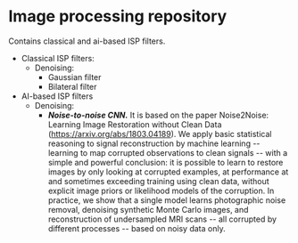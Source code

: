 # Image processing repository

Contains classical and ai-based ISP filters. 
- Classical ISP filters:
    - Denoising:
        - Gaussian filter
        - Bilateral filter
- AI-based ISP filters
    - Denoising:
        - ***Noise-to-noise CNN.***
          It is based on the paper Noise2Noise: Learning Image Restoration without Clean Data (https://arxiv.org/abs/1803.04189). We apply basic statistical reasoning to signal reconstruction by machine learning -- learning to map corrupted observations to clean signals -- with a simple and powerful conclusion: it is possible to learn to restore images by only looking at corrupted examples, at performance at and sometimes exceeding training using clean data, without explicit image priors or likelihood models of the corruption. In practice, we show that a single model learns photographic noise removal, denoising synthetic Monte Carlo images, and reconstruction of undersampled MRI scans -- all corrupted by different processes -- based on noisy data only.
